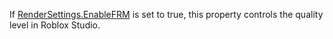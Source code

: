 If [RenderSettings.EnableFRM](https://developer.roblox.com/api-reference/property/RenderSettings/EnableFRM) is set to true, this property controls the quality level in Roblox Studio.